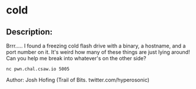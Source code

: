 
# cold
## Description:
Brrr..... I found a freezing cold flash drive with a binary, a hostname, and a port number on it. It's weird how many of these things are just lying around! Can you help me break into whatever's on the other side?

`nc pwn.chal.csaw.io 5005` 

Author: Josh Hofing (Trail of Bits. twitter.com/hyperosonic) 

